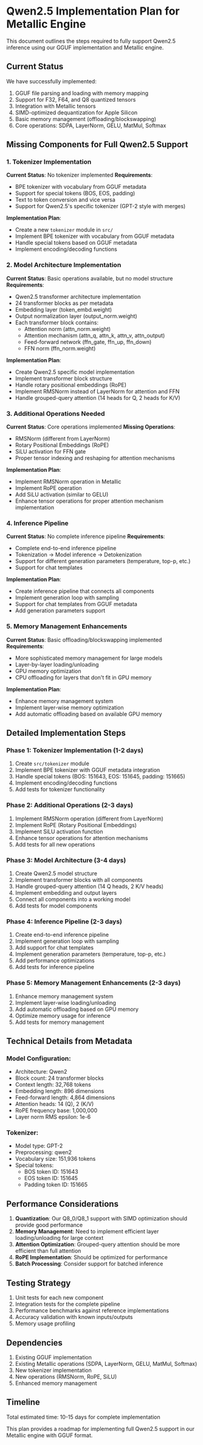 # Qwen2.5 Implementation Plan for Metallic Engine

This document outlines the steps required to fully support Qwen2.5 inference using our GGUF implementation and Metallic engine.

## Current Status

We have successfully implemented:
1. GGUF file parsing and loading with memory mapping
2. Support for F32, F64, and Q8 quantized tensors
3. Integration with Metallic tensors
4. SIMD-optimized dequantization for Apple Silicon
5. Basic memory management (offloading/blockswapping)
6. Core operations: SDPA, LayerNorm, GELU, MatMul, Softmax

## Missing Components for Full Qwen2.5 Support

### 1. Tokenizer Implementation

**Current Status**: No tokenizer implemented
**Requirements**: 
- BPE tokenizer with vocabulary from GGUF metadata
- Support for special tokens (BOS, EOS, padding)
- Text to token conversion and vice versa
- Support for Qwen2.5's specific tokenizer (GPT-2 style with merges)

**Implementation Plan**:
- Create a new `tokenizer` module in `src/`
- Implement BPE tokenizer with vocabulary from GGUF metadata
- Handle special tokens based on GGUF metadata
- Implement encoding/decoding functions

### 2. Model Architecture Implementation

**Current Status**: Basic operations available, but no model structure
**Requirements**:
- Qwen2.5 transformer architecture implementation
- 24 transformer blocks as per metadata
- Embedding layer (token_embd.weight)
- Output normalization layer (output_norm.weight)
- Each transformer block contains:
  - Attention norm (attn_norm.weight)
  - Attention mechanism (attn_q, attn_k, attn_v, attn_output)
  - Feed-forward network (ffn_gate, ffn_up, ffn_down)
  - FFN norm (ffn_norm.weight)

**Implementation Plan**:
- Create Qwen2.5 specific model implementation
- Implement transformer block structure
- Handle rotary positional embeddings (RoPE)
- Implement RMSNorm instead of LayerNorm for attention and FFN
- Handle grouped-query attention (14 heads for Q, 2 heads for K/V)

### 3. Additional Operations Needed

**Current Status**: Core operations implemented
**Missing Operations**:
- RMSNorm (different from LayerNorm)
- Rotary Positional Embeddings (RoPE)
- SiLU activation for FFN gate
- Proper tensor indexing and reshaping for attention mechanisms

**Implementation Plan**:
- Implement RMSNorm operation in Metallic
- Implement RoPE operation
- Add SiLU activation (similar to GELU)
- Enhance tensor operations for proper attention mechanism implementation

### 4. Inference Pipeline

**Current Status**: No complete inference pipeline
**Requirements**:
- Complete end-to-end inference pipeline
- Tokenization → Model inference → Detokenization
- Support for different generation parameters (temperature, top-p, etc.)
- Support for chat templates

**Implementation Plan**:
- Create inference pipeline that connects all components
- Implement generation loop with sampling
- Support for chat templates from GGUF metadata
- Add generation parameters support

### 5. Memory Management Enhancements

**Current Status**: Basic offloading/blockswapping implemented
**Requirements**:
- More sophisticated memory management for large models
- Layer-by-layer loading/unloading
- GPU memory optimization
- CPU offloading for layers that don't fit in GPU memory

**Implementation Plan**:
- Enhance memory management system
- Implement layer-wise memory optimization
- Add automatic offloading based on available GPU memory

## Detailed Implementation Steps

### Phase 1: Tokenizer Implementation (1-2 days)
1. Create `src/tokenizer` module
2. Implement BPE tokenizer with GGUF metadata integration
3. Handle special tokens (BOS: 151643, EOS: 151645, padding: 151665)
4. Implement encoding/decoding functions
5. Add tests for tokenizer functionality

### Phase 2: Additional Operations (2-3 days)
1. Implement RMSNorm operation (different from LayerNorm)
2. Implement RoPE (Rotary Positional Embeddings)
3. Implement SiLU activation function
4. Enhance tensor operations for attention mechanisms
5. Add tests for all new operations

### Phase 3: Model Architecture (3-4 days)
1. Create Qwen2.5 model structure
2. Implement transformer blocks with all components
3. Handle grouped-query attention (14 Q heads, 2 K/V heads)
4. Implement embedding and output layers
5. Connect all components into a working model
6. Add tests for model components

### Phase 4: Inference Pipeline (2-3 days)
1. Create end-to-end inference pipeline
2. Implement generation loop with sampling
3. Add support for chat templates
4. Implement generation parameters (temperature, top-p, etc.)
5. Add performance optimizations
6. Add tests for inference pipeline

### Phase 5: Memory Management Enhancements (2-3 days)
1. Enhance memory management system
2. Implement layer-wise loading/unloading
3. Add automatic offloading based on GPU memory
4. Optimize memory usage for inference
5. Add tests for memory management

## Technical Details from Metadata

### Model Configuration:
- Architecture: Qwen2
- Block count: 24 transformer blocks
- Context length: 32,768 tokens
- Embedding length: 896 dimensions
- Feed-forward length: 4,864 dimensions
- Attention heads: 14 (Q), 2 (K/V)
- RoPE frequency base: 1,000,000
- Layer norm RMS epsilon: 1e-6

### Tokenizer:
- Model type: GPT-2
- Preprocessing: qwen2
- Vocabulary size: 151,936 tokens
- Special tokens:
  - BOS token ID: 151643
  - EOS token ID: 151645
  - Padding token ID: 151665

## Performance Considerations

1. **Quantization**: Our Q8_0/Q8_1 support with SIMD optimization should provide good performance
2. **Memory Management**: Need to implement efficient layer loading/unloading for large context
3. **Attention Optimization**: Grouped-query attention should be more efficient than full attention
4. **RoPE Implementation**: Should be optimized for performance
5. **Batch Processing**: Consider support for batched inference

## Testing Strategy

1. Unit tests for each new component
2. Integration tests for the complete pipeline
3. Performance benchmarks against reference implementations
4. Accuracy validation with known inputs/outputs
5. Memory usage profiling

## Dependencies

1. Existing GGUF implementation
2. Existing Metallic operations (SDPA, LayerNorm, GELU, MatMul, Softmax)
3. New tokenizer implementation
4. New operations (RMSNorm, RoPE, SiLU)
5. Enhanced memory management

## Timeline

Total estimated time: 10-15 days for complete implementation

This plan provides a roadmap for implementing full Qwen2.5 support in our Metallic engine with GGUF format.